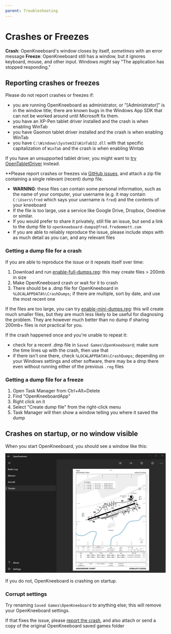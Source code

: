 ```yaml
---
parent: Troubleshooting
---
```


# Crashes or Freezes

**Crash**: OpenKneeboard's window closes by itself, *sometimes* with an error message
**Freeze**: OpenKneeboard still has a window, but it ignores keyboard, mouse, and other input. Windows *might* say "The application has stopped responding."

## Reporting crashes or freezes

Please do not report crashes or freezes if:

- you are running OpenKneeboard as administrator, or "[Administrator]" is in the window title; there are known bugs in the Windows App SDK that can not be worked around until Microsoft fix them.
- you have an XP-Pen tablet driver installed and the crash is when enabling WinTab
- you have Gaomon tablet driver installed and the crash is when enabling WinTab
- you have `C:\Windows\System32\WinTab32.dll` with that specific capitalization of `WinTab` and the crash is when enabling Wintab

If you have an unsupported tablet driver, you might want to [try OpenTabletDriver](https://go.openkneeboard.com/otd-ipc) instead.

**Please report crashes or freezes via [GitHub issues](https://go.openkneeboard.com/issues), and attach a zip file containing a single relevant (recent) dump file.
- **WARNING**: these files can contain some personal information, such as the name of your computer, your username (e.g. it may contain `C:\Users\fred` which says your username is `fred`) and the contents of your kneeboard
- If the file is too large, use a service like Google Drive, Dropbox, Onedrive or similar.
- If you would prefer to share it privately, still file an issue, but send a link to the dump file to `openkneeboard-dumps@fred.fredemmott.com`
- If you are able to reliably reproduce the issue, please include steps with as much detail as you can, and any relevant files

### Getting a dump file for a crash

If you are able to reproduce the issue or it repeats itself over time:

1. Download and run [enable-full-dumps.reg](https://github.com/OpenKneeboard/OpenKneeboard/raw/master/docs/enable-full-dumps.reg): this may create files > 200mb in size
2. Make OpenKneeboard crash or wait for it to crash
3. There should be a .dmp file for OpenKneeboard in `%LOCALAPPDATA%\CrashDumps`; if there are multiple, sort by date, and use the most recent one

If the files are too large, you can try [enable-mini-dumps.reg](https://raw.githubusercontent.com/OpenKneeboard/OpenKneeboard/master/docs/enable-mini-dumps.reg): this will create much smaller files, but they are much less likely to be useful for diagnosing the problem. They are however much better than no dump if sharing 200mb+ files is not practical for you.

If the crash happened once and you're unable to repeat it:

- check for a recent .dmp file in `Saved Games\OpenKneeboard`; make sure the time lines up with the crash, then use that
- if there isn't one there, check `%LOCALAPPDATA%\CrashDumps`; depending on your Windows settings and other software, there may be a dmp there even without running either of the previous `.reg` files

### Getting a dump file for a freeze

1. Open Task Manager from Ctrl+Alt+Delete
2. Find "OpenKneeboardApp"
3. Right click on it
4. Select "Create dump file" from the right-click menu
5. Task Manager will then show a window telling you where it saved the dump

## Crashes on startup, or no window visible

When you start OpenKneeboard, you should see a window like this:

![A normal Windows app](../screenshots/config-app.png)

If you do not, OpenKneeboard is crashing on startup.

### Corrupt settings

Try renaming `Saved Games\OpenKneeboard` to anything else; this will remove your OpenKneeboard settings.

If that fixes the issue, please [report the crash](#reporting-crashes-or-freezes), and also attach or send a copy of the original OpenKneeboard saved games folder
